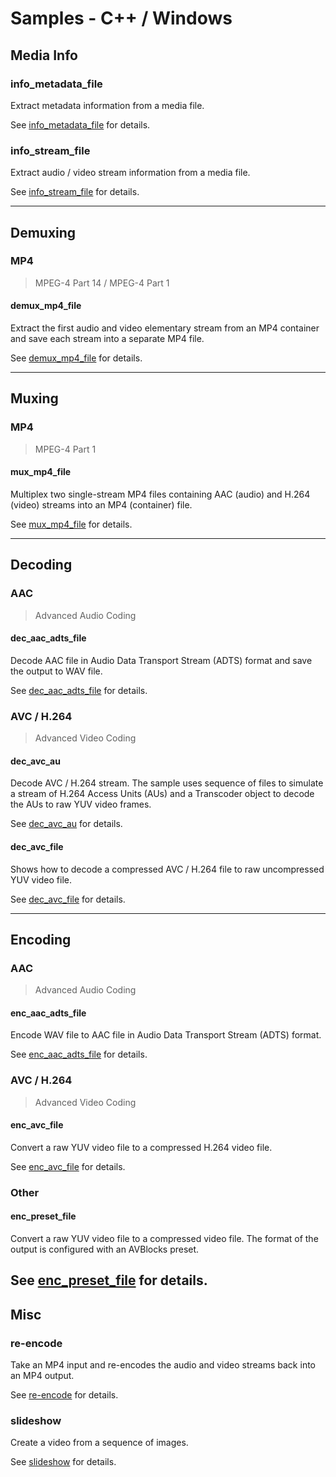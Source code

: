 # Samples - C++ / Windows

## Media Info

### info_metadata_file

Extract metadata information from a media file.   

See [info_metadata_file](./info_metadata_file) for details.

### info_stream_file

Extract audio / video stream information from a media file.

See [info_stream_file](./info_stream_file) for details.

---

## Demuxing

### MP4 

> MPEG-4 Part 14 / MPEG-4 Part 1

#### demux_mp4_file

Extract the first audio and video elementary stream from an MP4 container and save each stream into a separate MP4 file.

See [demux_mp4_file](./demux_mp4_file) for details.

---

## Muxing

### MP4 

> MPEG-4 Part 1

#### mux_mp4_file

Multiplex two single-stream MP4 files containing AAC (audio) and H.264 (video) streams into an MP4 (container) file.

See [mux_mp4_file](./demux_mp4_file) for details.

---

## Decoding

### AAC 

> Advanced Audio Coding

#### dec_aac_adts_file

Decode AAC file in Audio Data Transport Stream (ADTS) format and save the output to WAV file.

See [dec_aac_adts_file](./dec_aac_adts_file) for details.

### AVC / H.264 

> Advanced Video Coding

#### dec_avc_au

Decode AVC / H.264 stream. The sample uses sequence of files to simulate a stream of H.264 Access Units (AUs) and a Transcoder object to decode the AUs to raw YUV video frames.    

See [dec_avc_au](./dec_avc_au) for details.

#### dec_avc_file

Shows how to decode a compressed AVC / H.264 file to raw uncompressed YUV video file.       

See [dec_avc_file](./dec_avc_file) for details.

---

## Encoding

### AAC 

> Advanced Audio Coding

#### enc_aac_adts_file

Encode WAV file to AAC file in Audio Data Transport Stream (ADTS) format.

See [enc_aac_adts_file](./enc_aac_adts_file) for details.

### AVC / H.264 

> Advanced Video Coding

#### enc_avc_file

Convert a raw YUV video file to a compressed H.264 video file.  

See [enc_avc_file](./enc_avc_file) for details.

### Other 

#### enc_preset_file

Convert a raw YUV video file to a compressed video file. The format of the output is configured with an AVBlocks preset.

See [enc_preset_file](./enc_preset_file) for details.
---

## Misc

### re-encode

Take an MP4 input and re-encodes the audio and video streams back into an MP4 output. 

See [re-encode](./re-encode) for details.

### slideshow

Create a video from a sequence of images.

See [slideshow](./slideshow) for details.
